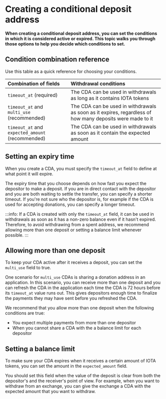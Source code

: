 # Creating a conditional deposit address

**When creating a conditional deposit address, you can set the conditions in which it is considered active or expired. This topic walks you through those options to help you decide which conditions to set.**

## Condition combination reference

Use this table as a quick reference for choosing your conditions.

|  **Combination of fields** | **Withdrawal conditions**
| :----------| :----------|
|`timeout_at` (required) |The CDA can be used in withdrawals as long as it contains IOTA tokens|
|`timeout_at` and `multi_use` (recommended) |The CDA can be used in withdrawals as soon as it expires, regardless of how many deposits were made to it|
|`timeout_at` and `expected_amount` (recommended) | The CDA can be used in withdrawals as soon as it contain the expected amount|

## Setting an expiry time

When you create a CDA, you must specify the `timeout_at` field to define at what point it will expire.

The expiry time that you choose depends on how fast you expect the depositor to make a deposit. If you are in direct contact with the depositor and you are both waiting to settle the transfer, you can specify a shorter timeout. If you're not sure who the depositor is, for example if the CDA is used for accepting donations, you can specify a longer timeout.

:::info:
If a CDA is created with only the `timeout_at` field, it can be used in withdrawals as soon as it has a non-zero balance even if it hasn't expired. Therefore, to avoid withdrawing from a spent address, we recommend allowing more than one deposit or setting a balance limit whenever possible.
:::

## Allowing more than one deposit

To keep your CDA active after it receives a deposit, you can set the `multi_use` field to true.

One scenario for `multi_use` CDAs is sharing a donation address in an application. In this scenario, you can receive more than one deposit and you can refresh the CDA in the application each time the CDA is 72 hours before its `timeout_at` value runs out. This gives depositors enough time to finalize the payments they may have sent before you refreshed the CDA.

We recommend that you allow more than one deposit when the following conditions are true:

- You expect multiple payments from more than one depositor
- When you cannot share a CDA with the a balance limit for each depositor

## Setting a balance limit

To make sure your CDA expires when it receives a certain amount of IOTA tokens, you can set the amount in the `expected_amount` field.

You should set this field when the value of the deposit is clear from both the depositor's and the receiver's point of view. For example, when you want to withdraw from an exchange, you can give the exchange a CDA with the expected amount that you want to withdraw.

